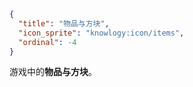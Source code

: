 ```json
{
  "title": "物品与方块",
  "icon_sprite": "knowlogy:icon/items",
  "ordinal": -4
}
```

游戏中的**物品与方块**。
